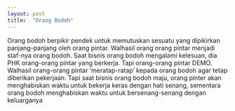 ```yaml
---
layout: post
title:  "Orang Bodoh"
---
```

Orang bodoh berpikir pendek untuk memutuskan sesuatu yang dipikirkan panjang-panjang oleh orang pintar. Walhasil orang orang pintar menjadi staf-nya orang bodoh. Saat bisnis orang bodoh mengalami kelesuan, dia PHK orang-orang pintar yang berkerja. Tapi orang-orang pintar DEMO. Walhasil orang-orang pintar ‘meratap-ratap’ kepada orang bodoh agar tetap diberikan pekerjaan. Tapi saat bisnis orang bodoh maju, orang pinter akan menghabiskan waktu untuk bekerja keras dengan hati senang, sementara orang bodoh menghabiskan waktu untuk bersenang-senang dengan keluarganya

